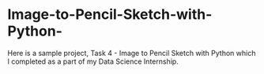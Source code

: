 # Image-to-Pencil-Sketch-with-Python-
Here is a sample project, Task 4 - Image to Pencil Sketch with Python which I completed as a part of my Data Science Internship. 
